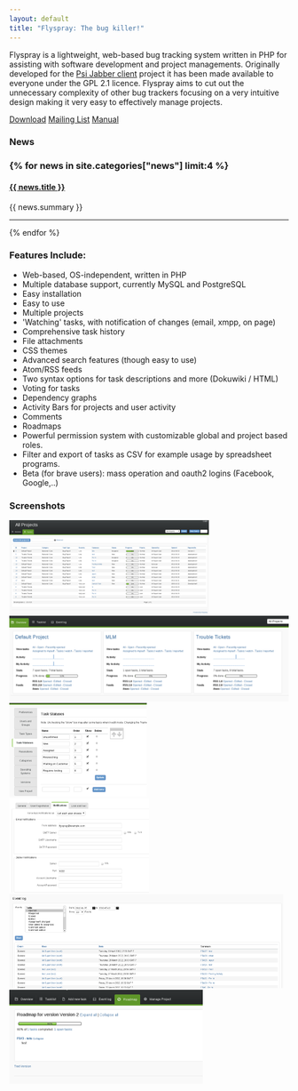 ```yaml
---
layout: default
title: "Flyspray: The bug killer!"
---
```


<div class="jumbotron">
	<p>
	Flyspray is a lightweight, web-based bug tracking system written in PHP for assisting with software development and project managements. Originally developed for the <a href="http://www.psi-im.org/">Psi Jabber client</a> project it has been made available to everyone under the GPL 2.1 licence. Flyspray aims to cut out the unnecessary complexity of other bug trackers focusing on a very intuitive design making it very easy to effectively manage projects.
	</p>
	<div class="btn-group btn-group-justified ">
		<a class="btn btn-success btn-lg" href="{{ site.baseurl }}/docs/download">Download</a>
		<a class="btn btn-info btn-lg" href="{{ site.baseurl }}/community/mailing-list">Mailing List</a>
		<a class="btn btn-primary btn-lg" href="{{ site.baseurl }}/manual">Manual</a>
	</div>
</div>

<div class="row">
	<div class="col-md-7">
		<h3>News<h3>
		{% for news in site.categories["news"] limit:4 %}
				<h4><a href="{{ site.baseurl }}{{ news.url }}">{{ news.title }}</a></h4>
				{{ news.summary }}
				<hr>
	        {% endfor %}
	</div>
	<div class="col-md-5">
		<div class="well well-lg">
			<h3>Features Include:</h3>
			<ul>
				<li>Web-based, OS-independent, written in PHP</li>
				<li>Multiple database support, currently MySQL and PostgreSQL</li>
				<li>Easy installation</li>
				<li>Easy to use</li>
				<li>Multiple projects</li>
				<li>'Watching' tasks, with notification of changes (email, xmpp, on page)</li>
				<li>Comprehensive task history</li>
				<li>File attachments</li>
				<li>CSS themes</li>
				<li>Advanced search features (though easy to use)</li>
				<li>Atom/RSS feeds</li>
				<li>Two syntax options for task descriptions and more (Dokuwiki / HTML)</li>
				<li>Voting for tasks</li>
				<li>Dependency graphs</li>
				<li>Activity Bars for projects and user activity</li>
				<li>Comments</li>
				<li>Roadmaps</li>
				<li>Powerful permission system with customizable global and project based roles.</li>
				<li>Filter and export of tasks as CSV for example usage by spreadsheet programs.</li>
				<li>Beta (for brave users): mass operation and oauth2 logins (Facebook, Google,..)
			</ul>
		</div>
	</div>
</div>

<h3>Screenshots</h3>
<div class="row">
  <div class="col-xs-8 col-md-4">
    <a href="images/screenshots/screenshot1.png" class="thumbnail">
	<img alt="" src="images/screenshots/screenshot1-thumb.png">
    </a>
  </div>
  <div class="col-xs-8 col-md-4">
    <a href="images/screenshots/screenshot2.png" class="thumbnail">
		<img alt="" src="images/screenshots/screenshot2-thumb.png">
	</a>
  </div>
  <div class="col-xs-8 col-md-4">
    <a href="images/screenshots/screenshot3.png" class="thumbnail">
		<img alt="" src="images/screenshots/screenshot3-thumb.png">
	</a>
  </div>
</div>
<div class="row">
  <div class="col-xs-8 col-md-4">
    <a href="images/screenshots/screenshot4.png" class="thumbnail">
		<img alt="" src="images/screenshots/screenshot4-thumb.png">
	</a>
  </div>
  <div class="col-xs-8 col-md-4">
    <a href="images/screenshots/screenshot5.png" class="thumbnail">
		<img alt="" src="images/screenshots/screenshot5-thumb.png">
	</a>
  </div>
  <div class="col-xs-8 col-md-4">
    <a href="images/screenshots/screenshot6.png" class="thumbnail">
		<img alt="" src="images/screenshots/screenshot6-thumb.png">
	</a>
  </div>
</div>
